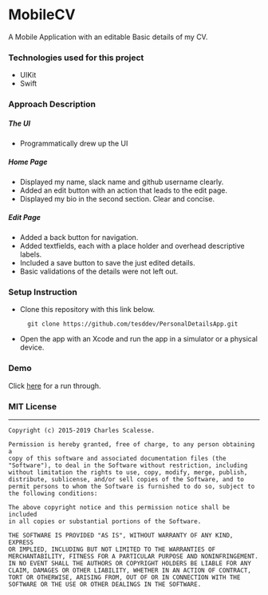 # MobileCV

A Mobile Application with an editable Basic details of my CV.

### Technologies used for this project
- UIKit
- Swift
  
### Approach Description
##### The UI 
- Programmatically drew up the UI

##### Home Page
- Displayed my name, slack name and github username clearly.
- Added an edit button with an action that leads to the edit page.
- Displayed my bio in the second section. Clear and concise.
  
##### Edit Page
- Added a back button for navigation.
- Added textfields, each with a place holder and overhead descriptive labels.
- Included a save button to save the just edited details.
- Basic validations of the details were not left out.

### Setup Instruction
- Clone this repository with this link below.
  ```
    git clone https://github.com/tesddev/PersonalDetailsApp.git
  ```
- Open the app with an Xcode and run the app in a simulator or a physical device.

### Demo
Click <a href="https://appetize.io/app/vvbnhhtr5qobdqxgmhxpbdigbu" target="_blank">here</a> for a run through.

### MIT License
---------
    Copyright (c) 2015-2019 Charles Scalesse.

    Permission is hereby granted, free of charge, to any person obtaining a
    copy of this software and associated documentation files (the
    "Software"), to deal in the Software without restriction, including
    without limitation the rights to use, copy, modify, merge, publish,
    distribute, sublicense, and/or sell copies of the Software, and to
    permit persons to whom the Software is furnished to do so, subject to
    the following conditions:

    The above copyright notice and this permission notice shall be included
    in all copies or substantial portions of the Software.

    THE SOFTWARE IS PROVIDED "AS IS", WITHOUT WARRANTY OF ANY KIND, EXPRESS
    OR IMPLIED, INCLUDING BUT NOT LIMITED TO THE WARRANTIES OF
    MERCHANTABILITY, FITNESS FOR A PARTICULAR PURPOSE AND NONINFRINGEMENT.
    IN NO EVENT SHALL THE AUTHORS OR COPYRIGHT HOLDERS BE LIABLE FOR ANY
    CLAIM, DAMAGES OR OTHER LIABILITY, WHETHER IN AN ACTION OF CONTRACT,
    TORT OR OTHERWISE, ARISING FROM, OUT OF OR IN CONNECTION WITH THE
    SOFTWARE OR THE USE OR OTHER DEALINGS IN THE SOFTWARE.
